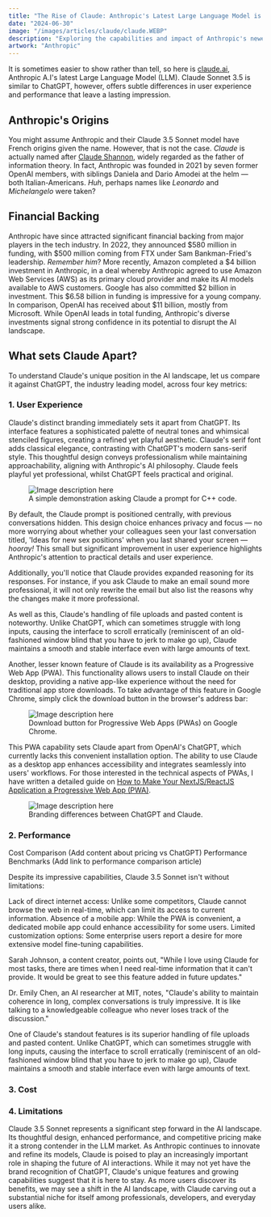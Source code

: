 ```yaml
---
title: "The Rise of Claude: Anthropic's Latest Large Language Model is Here to Stay"
date: "2024-06-30"
image: "/images/articles/claude/claude.WEBP"
description: "Exploring the capabilities and impact of Anthropic's newest Large Language Model."
artwork: "Anthropic"
---
```


It is sometimes easier to show rather than tell, so here is [claude.ai](https://claude.ai), Anthropic A.I's latest Large
Language Model (LLM). Claude Sonnet 3.5 is similar to ChatGPT, however, offers subtle differences in user experience and performance that
leave a lasting impression.

## Anthropic's Origins

You might assume Anthropic and their Claude 3.5 Sonnet model have French origins given the name. However, that is not
the case. _Claude_ is actually named after [Claude Shannon](https://en.wikipedia.org/wiki/Claude_Shannon), widely
regarded as the father of information theory. In fact, Anthropic was founded in 2021 by seven former OpenAI members,
with
siblings
Daniela and Dario Amodei at the helm &mdash; both Italian-Americans. _Huh_, perhaps names like _Leonardo_ and
_Michelangelo_
were taken?

## Financial Backing

Anthropic have since attracted significant financial backing from major players in the tech industry. In 2022, they
announced $580 million in funding, with $500 million coming from FTX under Sam Bankman-Fried's
leadership. _Remember him_? More recently, Amazon completed a $4 billion investment in Anthropic, in a deal whereby
Anthropic agreed to use Amazon Web Services (AWS) as its primary cloud provider and make its AI models available to AWS
customers. Google has also committed $2 billion in investment. This $6.58 billion in funding is impressive for a young
company. In comparison, OpenAI has received about $11 billion, mostly from Microsoft. While OpenAI leads in total
funding, Anthropic's diverse investments signal strong confidence in its potential to disrupt the AI landscape.


## What sets Claude Apart?

To understand Claude's unique position in the AI landscape, let us compare it against ChatGPT, the industry leading 
model, across four key metrics:

### 1. User Experience

Claude's distinct branding immediately sets it apart from ChatGPT. Its interface features a sophisticated palette of
neutral tones and whimsical stenciled figures, creating a refined yet playful aesthetic. Claude's serif font adds
classical elegance, contrasting with ChatGPT's modern sans-serif style. This thoughtful design conveys professionalism
while maintaining approachability, aligning with Anthropic's AI philosophy. Claude feels playful yet
professional, whilst ChatGPT feels practical and original.

<figure>
  <img src="https://patrickprunty.com/gifs/claude-prompt.gif" alt="Image description here">
  <figcaption>A simple demonstration asking Claude a prompt for C++ code.</figcaption>
</figure>

By default, the Claude prompt is positioned centrally, with previous conversations hidden. This design choice enhances
privacy and focus &mdash; no more worrying about whether your colleagues seen your last conversation titled,
'Ideas for new sex positions' when you last shared your screen &mdash; _hooray!_ This small but significant improvement
in user experience highlights Anthropic's attention to practical details and user experience.

Additionally, you'll notice that Claude provides expanded reasoning for its responses. For instance, if you ask Claude
to make an email sound more professional, it will not only rewrite the email but also list the reasons why the changes
make it more professional.

As well as this, Claude's handling of file uploads and pasted content is noteworthy. Unlike ChatGPT, which can sometimes
struggle with long inputs, causing the interface to scroll erratically (reminiscent of an old-fashioned window blind
that you have to jerk to make go up), Claude maintains a smooth and stable interface even with large amounts of text.

Another, lesser known feature of Claude is its availability as a Progressive Web App (PWA). This functionality allows
users to
install Claude on their desktop, providing a native app-like experience without the need for traditional app store
downloads. To take advantage of this feature in Google Chrome, simply click the download button in the browser's address
bar:

<figure>
  <img src="https://patrickprunty.com/images/articles/claude/pwa_claude.png" alt="Image description here">
  <figcaption>Download button for Progressive Web Apps (PWAs) on Google Chrome.</figcaption>
</figure>

This PWA capability sets Claude apart from OpenAI's ChatGPT, which currently lacks this convenient installation option.
The ability to use Claude as a desktop app enhances accessibility and integrates seamlessly into users' workflows. For
those interested in the technical aspects of PWAs, I have written a detailed guide
on [How to Make Your NextJS/ReactJS Application a Progressive Web App (PWA)](https://patrickprunty.com/blog/04-nextjs-pwa).

<figure>
  <img src="https://patrickprunty.com/images/articles/claude/gpt_claude.webp" alt="Image description here">
  <figcaption>Branding differences between ChatGPT and Claude.</figcaption>
</figure>

### 2. Performance

Cost Comparison
(Add content about pricing vs ChatGPT)
Performance Benchmarks
(Add link to performance comparison article)

Despite its impressive capabilities, Claude 3.5 Sonnet isn't without limitations:

Lack of direct internet access: Unlike some competitors, Claude cannot browse the web in real-time, which can limit its
access to current information.
Absence of a mobile app: While the PWA is convenient, a dedicated mobile app could enhance accessibility for some users.
Limited customization options: Some enterprise users report a desire for more extensive model fine-tuning capabilities.

Sarah Johnson, a content creator, points out, "While I love using Claude for most tasks, there are times when I need
real-time information that it can't provide. It would be great to see this feature added in future updates."

Dr. Emily Chen, an AI researcher at MIT, notes, "Claude's ability to maintain coherence in long, complex conversations
is truly impressive. It is like talking to a knowledgeable colleague who never loses track of the discussion."

One of Claude's standout features is its superior handling of file uploads and pasted content. Unlike ChatGPT, which can
sometimes struggle with long inputs, causing the interface to scroll erratically (reminiscent of an old-fashioned window
blind that you have to jerk to make go up), Claude maintains a smooth and stable interface even with large amounts of
text.

### 3. Cost

### 4. Limitations


Claude 3.5 Sonnet represents a significant step forward in the AI landscape. Its thoughtful design, enhanced
performance, and competitive pricing make it a strong contender in the LLM market. As Anthropic continues to innovate
and refine its models, Claude is poised to play an increasingly important role in shaping the future of AI interactions.
While it may not yet have the brand recognition of ChatGPT, Claude's unique features and growing capabilities suggest
that it is here to stay. As more users discover its benefits, we may see a shift in the AI landscape, with Claude carving
out a substantial niche for itself among professionals, developers, and everyday users alike.
